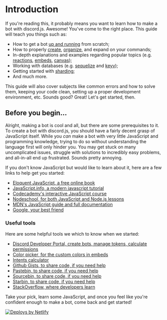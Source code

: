 # Introduction

If you're reading this, it probably means you want to learn how to make a bot with discord.js. Awesome! You've come to the right place.
This guide will teach you things such as:
- How to get a bot [up and running](/preparations/) from scratch;
- How to properly [create](/creating-your-bot/), [organize](/creating-your-bot/command-handling.md), and expand on your commands;
- In-depth explanations and examples regarding popular topics (e.g. [reactions](/popular-topics/reactions.md), [embeds](/popular-topics/embeds.md), [canvas](/popular-topics/canvas.md));
- Working with databases (e.g. [sequelize](/sequelize/) and [keyv](/keyv/));
- Getting started with [sharding](/sharding/);
- And much more.

This guide will also cover subjects like common errors and how to solve them, keeping your code clean, setting up a proper development environment, etc.
Sounds good? Great! Let's get started, then.

## Before you begin...

Alright, making a bot is cool and all, but there are some prerequisites to it. To create a bot with discord.js, you should have a fairly decent grasp of JavaScript itself.
While you _can_ make a bot with very little JavaScript and programming knowledge, trying to do so without understanding the language first will only hinder you. You may get stuck on many uncomplicated issues, struggle with solutions to incredibly easy problems, and all-in-all end up frustrated. Sounds pretty annoying.

If you don't know JavaScript but would like to learn about it, here are a few links to help get you started:

* [Eloquent JavaScript, a free online book](http://eloquentjavascript.net/)
* [JavaScript.info, a modern javascript tutorial](https://javascript.info/)
* [Codecademy's interactive JavaScript course](https://www.codecademy.com/learn/learn-javascript)
* [Nodeschool, for both JavaScript and Node.js lessons](https://nodeschool.io/)
* [MDN's JavaScript guide and full documentation](https://developer.mozilla.org/en-US/docs/Web/JavaScript)
* [Google, your best friend](https://google.com)

### Useful tools
Here are some helpful tools we which to know when we started: 

* [Discord Developer Portal, create bots, manage tokens, calculate permissions](https://discord.com/developers/applications)
* [Color picker, for the custom colors in embeds](https://www.color-hex.com/)
* [Intents calculator](https://ziad87.net/intents/)
* [Github Gists, to share code, if you need help](https://gist.github.com/)
* [Pastebin, to share code, if you need help](https://pastebin.com/)
* [Sourcebin, to share code, if you need help](https://sourceb.in/)
* [Starbin, to share code, if you need help](https://starb.in/)
* [StackOverflow, where developers learn](https://stackoverflow.com/)

Take your pick, learn some JavaScript, and once you feel like you're confident enough to make a bot, come back and get started!


<a href="https://www.netlify.com">
	<img src="https://www.netlify.com/img/global/badges/netlify-color-accent.svg" alt="Deploys by Netlify" />
</a>
